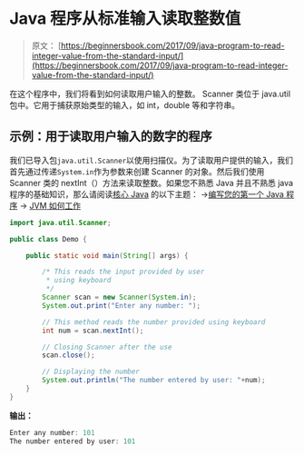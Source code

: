 # Java 程序从标准输入读取整数值

> 原文： [https://beginnersbook.com/2017/09/java-program-to-read-integer-value-from-the-standard-input/](https://beginnersbook.com/2017/09/java-program-to-read-integer-value-from-the-standard-input/)

在这个程序中，我们将看到如何读取用户输入的整数。 Scanner 类位于 java.util 包中。它用于捕获原始类型的输入，如 int，double 等和字符串。

## 示例：用于读取用户输入的数字的程序

我们已导入包`java.util.Scanner`以使用扫描仪。为了读取用户提供的输入，我们首先通过传递`System.in`作为参数来创建 Scanner 的对象。然后我们使用 Scanner 类的 nextInt（）方法来读取整数。如果您不熟悉 Java 并且不熟悉 java 程序的基础知识，那么请阅读[核心 Java](https://beginnersbook.com/java-tutorial-for-beginners-with-examples/) 的以下主题：
→[编写您的第一个 Java 程序](https://beginnersbook.com/2013/05/first-java-program/)
→ [JVM 如何工作](https://beginnersbook.com/2013/05/jvm/)

```java
import java.util.Scanner;

public class Demo {

    public static void main(String[] args) {

        /* This reads the input provided by user
         * using keyboard
         */
        Scanner scan = new Scanner(System.in);
        System.out.print("Enter any number: ");

        // This method reads the number provided using keyboard
        int num = scan.nextInt();

        // Closing Scanner after the use
        scan.close();

        // Displaying the number 
        System.out.println("The number entered by user: "+num);
    }
}
```

**输出：**

```java
Enter any number: 101
The number entered by user: 101
```